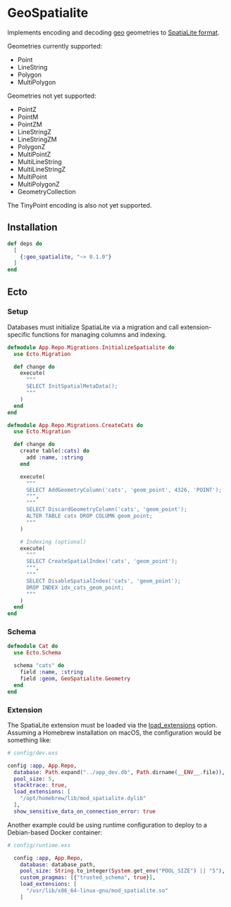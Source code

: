 # GeoSpatialite

Implements encoding and decoding [geo](https://github.com/felt/geo) geometries to [SpatiaLite format](https://www.gaia-gis.it/gaia-sins/BLOB-Geometry.html).

Geometries currently supported:

- Point
- LineString
- Polygon
- MultiPolygon

Geometries not yet supported:

- PointZ
- PointM
- PointZM
- LineStringZ
- LineStringZM
- PolygonZ
- MultiPointZ
- MultiLineString
- MultiLineStringZ
- MultiPoint
- MultiPolygonZ
- GeometryCollection

The TinyPoint encoding is also not yet supported.

## Installation

```elixir
def deps do
  [
    {:geo_spatialite, "~> 0.1.0"}
  ]
end
```

## Ecto

### Setup

Databases must initialize SpatiaLite via a migration and call extension-specific functions for managing columns and indexing.

```elixir
defmodule App.Repo.Migrations.InitializeSpatialite do
  use Ecto.Migration

  def change do
    execute(
      """
      SELECT InitSpatialMetaData();
      """
    )
  end
end

defmodule App.Repo.Migrations.CreateCats do
  use Ecto.Migration

  def change do
    create table(:cats) do
      add :name, :string
    end

    execute(
      """
      SELECT AddGeometryColumn('cats', 'geom_point', 4326, 'POINT');
      """,
      """
      SELECT DiscardGeometryColumn('cats', 'geom_point');
      ALTER TABLE cats DROP COLUMN geom_point;
      """
    )

    # Indexing (optional)
    execute(
      """
      SELECT CreateSpatialIndex('cats', 'geom_point');
      """,
      """
      SELECT DisableSpatialIndex('cats', 'geom_point');
      DROP INDEX idx_cats_geom_point;
      """
    )
  end
end
```

### Schema

```elixir
defmodule Cat do
  use Ecto.Schema

  schema "cats" do
    field :name, :string
    field :geom, GeoSpatialite.Geometry
  end
end
```


### Extension

The SpatiaLite extension must be loaded via the [load_extensions](https://hexdocs.pm/exqlite/Exqlite.Connection.html#connect/1) option. Assuming a Homebrew installation on macOS, the configuration would be something like:

```elixir
# config/dev.exs

config :app, App.Repo,
  database: Path.expand("../app_dev.db", Path.dirname(__ENV__.file)),
  pool_size: 5,
  stacktrace: true,
  load_extensions: [
    "/opt/homebrew/lib/mod_spatialite.dylib"
  ],
  show_sensitive_data_on_connection_error: true
```

Another example could be using runtime configuration to deploy to a Debian-based Docker container:

```elixir
# config/runtime.exs

  config :app, App.Repo,
    database: database_path,
    pool_size: String.to_integer(System.get_env("POOL_SIZE") || "5"),
    custom_pragmas: [{"trusted_schema", true}],
    load_extensions: [
      "/usr/lib/x86_64-linux-gnu/mod_spatialite.so"
    ]
```
